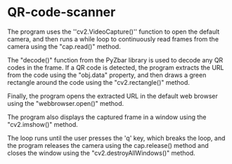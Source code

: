 # QR-code-scanner

The program uses the ''cv2.VideoCapture()'' function to open the default camera, and then runs a while loop to continuously read frames from the camera using the "cap.read()" method.

The "decode()" function from the PyZbar library is used to decode any QR codes in the frame. If a QR code is detected, the program extracts the URL from the code using the "obj.data" property, and then draws a green rectangle around the code using the "cv2.rectangle()" method.

Finally, the program opens the extracted URL in the default web browser using the "webbrowser.open()" method.

The program also displays the captured frame in a window using the "cv2.imshow()" method. 

The loop runs until the user presses the 'q' key, which breaks the loop, and the program releases the camera using the cap.release() method and closes the window using the "cv2.destroyAllWindows()" method.
